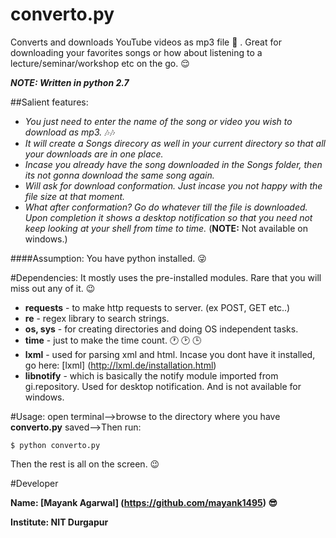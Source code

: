 # converto.py
Converts and downloads YouTube videos as mp3 file :musical_note: . Great for downloading your favorites songs or how about listening to a lecture/seminar/workshop etc on the go. :relieved:

_**NOTE: Written in python 2.7**_

##Salient features:
* _You just need to enter the name of the song or video you wish to download as mp3._ :notes::notes:
* _It will create a Songs direcory as well in your current directory so that all your downloads are in one place._
* _Incase you already have the song downloaded in the Songs folder, then its not gonna download the same song again._
* _Will ask for download conformation. Just incase you not happy with the file size at that moment._
* _What after conformation? Go do whatever till the file is downloaded. Upon completion it shows a desktop notification so that you need not keep looking at your shell from time to time._ (**NOTE:** Not available on windows.)

####Assumption:
 You have python installed. :stuck_out_tongue_winking_eye:
 
#Dependencies:
 It mostly uses the pre-installed modules. Rare that you will miss out any of it. :wink:
 * **requests** - to make http requests to server. (ex POST, GET etc..) 
 * **re** - regex library to search strings.
 * **os, sys** - for creating directories and doing OS independent tasks.
 * **time** - just to make the time count. :clock1: :clock2: :clock3:
 * **lxml** - used for parsing xml and html. Incase you dont have it installed, go here: [lxml] (http://lxml.de/installation.html)
 * **libnotify** - which is basically the notify module imported from gi.repository. Used for desktop notification. And is not available for windows.
 
#Usage:
open terminal-->browse to the directory where you have **converto.py** saved-->Then run:

```$ python converto.py```

Then the rest is all on the screen. :wink:

#Developer
 
 **Name: [Mayank Agarwal] (https://github.com/mayank1495) :sunglasses:**
 
 **Institute: NIT Durgapur**


